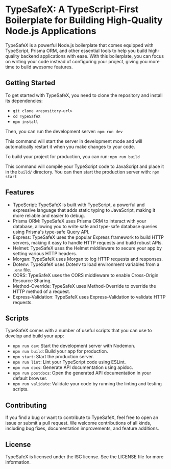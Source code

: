 # TypeSafeX: A TypeScript-First Boilerplate for Building High-Quality Node.js Applications

TypeSafeX is a powerful Node.js boilerplate that comes equipped with TypeScript, Prisma ORM, and other essential tools to help you build high-quality backend applications with ease. With this boilerplate, you can focus on writing your code instead of configuring your project, giving you more time to build awesome features.

## Getting Started

To get started with TypeSafeX, you need to clone the repository and install its dependencies:
- `git clone <repository-url>`
- `cd TypeSafeX`
- `npm install`

Then, you can run the development server: `npm run dev`

This command will start the server in development mode and will automatically restart it when you make changes to your code.

To build your project for production, you can run: `npm run build`

This command will compile your TypeScript code to JavaScript and place it in the `build/` directory. You can then start the production server with: `npm start`

## Features

- TypeScript: TypeSafeX is built with TypeScript, a powerful and expressive language that adds static typing to JavaScript, making it more reliable and easier to debug.
- Prisma ORM: TypeSafeX uses Prisma ORM to interact with your database, allowing you to write safe and type-safe database queries using Prisma's type-safe Query API.
- Express: TypeSafeX uses the popular Express framework to build HTTP servers, making it easy to handle HTTP requests and build robust APIs.
- Helmet: TypeSafeX uses the Helmet middleware to secure your app by setting various HTTP headers.
- Morgan: TypeSafeX uses Morgan to log HTTP requests and responses.
- Dotenv: TypeSafeX uses Dotenv to load environment variables from a `.env` file.
- CORS: TypeSafeX uses the CORS middleware to enable Cross-Origin Resource Sharing.
- Method-Override: TypeSafeX uses Method-Override to override the HTTP method of a request.
- Express-Validation: TypeSafeX uses Express-Validation to validate HTTP requests.

## Scripts

TypeSafeX comes with a number of useful scripts that you can use to develop and build your app:

- `npm run dev`: Start the development server with Nodemon.
- `npm run build`: Build your app for production.
- `npm start`: Start the production server.
- `npm run lint`: Lint your TypeScript code using ESLint.
- `npm run docs`: Generate API documentation using apidoc.
- `npm run postdocs`: Open the generated API documentation in your default browser.
- `npm run validate`: Validate your code by running the linting and testing scripts.

## Contributing

If you find a bug or want to contribute to TypeSafeX, feel free to open an issue or submit a pull request. We welcome contributions of all kinds, including bug fixes, documentation improvements, and feature additions.

## License

TypeSafeX is licensed under the ISC license. See the LICENSE file for more information.
